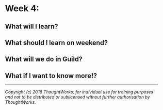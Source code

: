 # Week 4: 

## What will I learn?


## What should I learn on weekend?


## What will we do in Guild?



## What if I want to know more!?


---

*Copyright (c) 2018 ThoughtWorks; for individual use for training purposes and not to be distributed or sublicensed without further authorisation by ThoughtWorks.*
